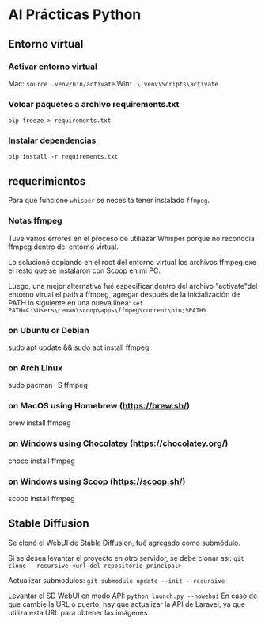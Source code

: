 # AI Prácticas Python

## Entorno virtual
### Activar entorno virtual
Mac: `source .venv/bin/activate`
Win: `.\.venv\Scripts\activate`

### Volcar paquetes a archivo requirements.txt
`pip freeze > requirements.txt`

### Instalar dependencias
`pip install -r requirements.txt`

## requerimientos
Para que funcione `whisper` se necesita tener instalado `ffmpeg`.

### Notas ffmpeg
Tuve varios errores en el proceso de utiliazar Whisper porque no reconocía ffmpeg dentro del entorno virtual.

Lo solucioné copiando en el root del entorno virtual los archivos ffmpeg.exe el resto que se instalaron con Scoop en mi PC.

Luego, una mejor alternativa fué especificar dentro del archivo "activate"del entorno virual el path a ffmpeg, agregar después de la inicialización de PATH lo siguiente en una nueva línea:
`set PATH=C:\Users\ceman\scoop\apps\ffmpeg\current\bin;%PATH%`

### on Ubuntu or Debian
sudo apt update && sudo apt install ffmpeg

### on Arch Linux
sudo pacman -S ffmpeg

### on MacOS using Homebrew (https://brew.sh/)
brew install ffmpeg

### on Windows using Chocolatey (https://chocolatey.org/)
choco install ffmpeg

### on Windows using Scoop (https://scoop.sh/)
scoop install ffmpeg

## Stable Diffusion
Se clonó el WebUI de Stable Diffusion, fué agregado como submódulo.

Si se desea levantar el proyecto en otro servidor, se debe clonar así:
`git clone --recursive <url_del_repositorio_principal>`

Actualizar submodulos:
`git submodule update --init --recursive`

Levantar el SD WebUI en modo API: `python launch.py --nowebui`
En caso de que cambie la URL o puerto, hay que actualizar la API de Laravel, ya que utiliza esta URL para obtener las imágenes.